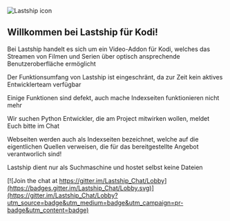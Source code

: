 ![Lastship icon](https://raw.githubusercontent.com/lastship/plugin.video.lastship/nightly/icon.png)


## Willkommen bei Lastship für Kodi!

Bei Lastship handelt es sich um ein Video-Addon für Kodi, welches das Streamen von Filmen und Serien über optisch ansprechende Benutzeroberfläche ermöglicht

Der Funktionsumfang von Lastship ist eingeschränt, da zur Zeit kein aktives Entwicklerteam verfügbar

Einige Funktionen sind defekt, auch mache Indexseiten funktionieren nicht mehr

Wir suchen Python Entwickler, die am Project mitwirken wollen, meldet Euch bitte im Chat

Webseiten werden auch als Indexseiten bezeichnet, welche auf die eigentlichen Quellen verweisen, die für das bereitgestellte Angebot verantworlich sind! 

Lastship dient nur als Suchmaschine und hostet selbst keine Dateien


[![Join the chat at https://gitter.im/Lastship_Chat/Lobby](https://badges.gitter.im/Lastship_Chat/Lobby.svg)](https://gitter.im/Lastship_Chat/Lobby?utm_source=badge&utm_medium=badge&utm_campaign=pr-badge&utm_content=badge)
